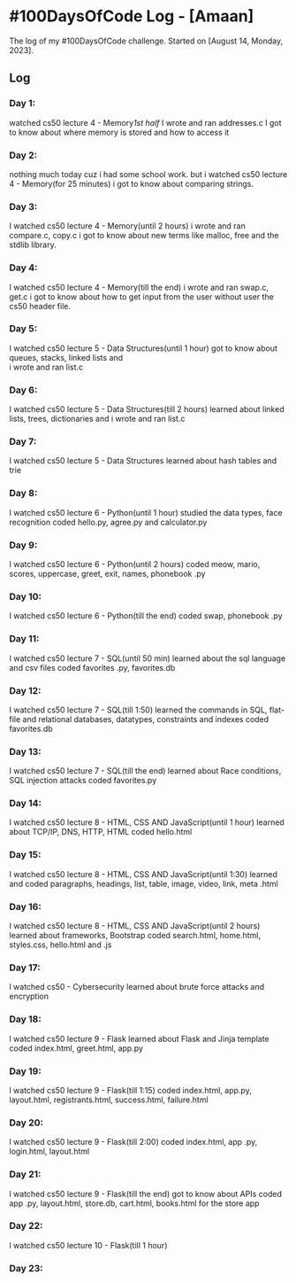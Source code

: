 # #100DaysOfCode Log - [Amaan]

The log of my #100DaysOfCode challenge. Started on [August 14, Monday, 2023].

## Log

### Day 1: 
watched cs50 lecture 4 - Memory*1st half*
I wrote and ran addresses.c
I got to know about where memory is stored and how to access it

### Day 2:
nothing much today cuz i had some school work. but i watched cs50 lecture 4 - Memory(for 25 minutes)
i got to know about comparing strings.

### Day 3:
I watched cs50 lecture 4 - Memory(until 2 hours)
i wrote and ran compare.c, copy.c
i got to know about new terms like malloc, free and the stdlib library.

### Day 4:
I watched cs50 lecture 4 - Memory(till the end)
i wrote and ran swap.c, get.c
i got to know about how to get input from the user without user the cs50 header file.

### Day 5:
I watched cs50 lecture 5 - Data Structures(until 1 hour) got to know about queues, stacks, linked lists and   
i wrote and ran list.c

### Day 6:
I watched cs50 lecture 5 - Data Structures(till 2 hours) learned about linked lists, trees, dictionaries and
i wrote and ran list.c

### Day 7:
I watched cs50 lecture 5 - Data Structures
learned about hash tables and trie

### Day 8:
I watched cs50 lecture 6 - Python(until 1 hour)
studied the data types, face recognition
coded hello.py, agree.py and calculator.py

### Day 9:
I watched cs50 lecture 6 - Python(until 2 hours)
coded meow, mario, scores, uppercase, greet,
exit, names, phonebook .py

### Day 10:
I watched cs50 lecture 6 - Python(till the end)
coded swap, phonebook .py

### Day 11:
I watched cs50 lecture 7 - SQL(until 50 min)
learned about the sql language and csv files
coded favorites .py, favorites.db

### Day 12:
I watched cs50 lecture 7 - SQL(till 1:50)
learned the commands in SQL, flat-file and relational databases, datatypes, constraints and indexes
coded favorites.db

### Day 13:
I watched cs50 lecture 7 - SQL(till the end)
learned about Race conditions, SQL injection attacks
coded favorites.py

### Day 14:
I watched cs50 lecture 8 - HTML, CSS AND JavaScript(until 1 hour)
learned about TCP/IP, DNS, HTTP, HTML
coded hello.html

### Day 15:
I watched cs50 lecture 8 - HTML, CSS AND JavaScript(until 1:30)
learned and coded paragraphs, headings, list, table, image, video,  link, meta .html

### Day 16:
I watched cs50 lecture 8 - HTML, CSS AND JavaScript(until 2 hours)
learned about frameworks, Bootstrap
coded search.html, home.html, styles.css,  hello.html and .js

### Day 17:
l watched cs50 - Cybersecurity
learned about brute force attacks and encryption

### Day 18:
l watched cs50 lecture 9 - Flask
learned about Flask and Jinja template
coded index.html, greet.html, app.py

### Day 19:
l watched cs50 lecture 9 - Flask(till 1:15)
coded index.html, app.py, layout.html, registrants.html, success.html, failure.html

### Day 20:
l watched cs50 lecture 9 - Flask(till 2:00)
coded index.html, app .py,  login.html, layout.html

### Day 21:
l watched cs50 lecture 9 - Flask(till the end)
got to know about APIs
coded app .py, layout.html, store.db, cart.html, books.html for the store app

### Day 22:
l watched cs50 lecture 10 - Flask(till 1 hour)

### Day 23:
